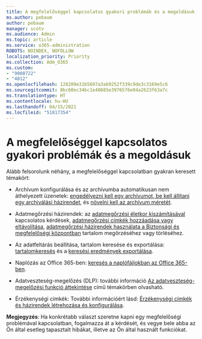 ```yaml
---
title: A megfelelőséggel kapcsolatos gyakori problémák és a megoldásuk
ms.author: pebaum
author: pebaum
manager: scotv
ms.audience: Admin
ms.topic: article
ms.service: o365-administration
ROBOTS: NOINDEX, NOFOLLOW
localization_priority: Priority
ms.collection: Adm_O365
ms.custom:
- "9000722"
- "4812"
ms.openlocfilehash: 128209e31b5697a3ab9252f339c9de3c3169e5c6
ms.sourcegitcommit: 8bc60ec34bc1e40685e3976576e04a2623f63a7c
ms.translationtype: HT
ms.contentlocale: hu-HU
ms.lasthandoff: 04/15/2021
ms.locfileid: "51817354"
---
```

# <a name="compliance-common-issues-and-resolutions"></a>A megfelelőséggel kapcsolatos gyakori problémák és a megoldásuk

Alább felsorolunk néhány, a megfelelőséggel kapcsolatban gyakran keresett témakört:

- Archívum konfigurálása és az archívumba automatikusan nem áthelyezett üzenetek: [engedélyezni kell egy archívumot, be kell állítani egy archiválási házirendet](https://docs.microsoft.com/microsoft-365/compliance/enable-archive-mailboxes?view=o365-worldwide), és [növelni kell az archívum méretét](https://docs.microsoft.com/microsoft-365/compliance/enable-unlimited-archiving?view=o365-worldwide).

- Adatmegőrzési házirendek: az [adatmegőrzési életkor kiszámításával](https://docs.microsoft.com/exchange/security-and-compliance/messaging-records-management/retention-age) kapcsolatos kérdések, [adatmegőrzési címkék hozzáadása vagy eltávolítása](https://docs.microsoft.com/exchange/security-and-compliance/messaging-records-management/add-or-remove-retention-tags), [adatmegőrzési házirendek használata a Biztonsági és megfelelőségi központban](https://docs.microsoft.com/microsoft-365/compliance/retention-policies?view=o365-worldwide) tartalom megőrzéséhez vagy törléséhez.

- Az adatfeltárás beállítása, tartalom keresése és exportálása: [tartalomkeresés](https://docs.microsoft.com/microsoft-365/compliance/search-for-content?view=o365-worldwide) és a [keresési eredmények exportálása](https://docs.microsoft.com/microsoft-365/compliance/export-search-results?view=o365-worldwide).

- Naplózás az Office 365-ben: [keresés a naplófájlokban az Office 365-ben](https://docs.microsoft.com/microsoft-365/compliance/search-the-audit-log-in-security-and-compliance?view=o365-worldwide).

- Adatveszteség-megelőzés (DLP): további információ [Az adatveszteség-megelőzési funkció áttekintése](https://docs.microsoft.com/microsoft-365/compliance/data-loss-prevention-policies?view=o365-worldwide) című témakörben olvasható.
 
- Érzékenységi címkék: További információért lásd: [Érzékenységi címkék és házirendek létrehozása és konfigurálása](https://docs.microsoft.com/microsoft-365/compliance/create-sensitivity-labels).

**Megjegyzés**: Ha konkrétabb választ szeretne kapni egy megfelelőségi problémával kapcsolatban, fogalmazza át a kérdését, és vegye bele abba az Ön által esetleg tapasztalt hibákat, illetve az Ön által használt funkciókat.
